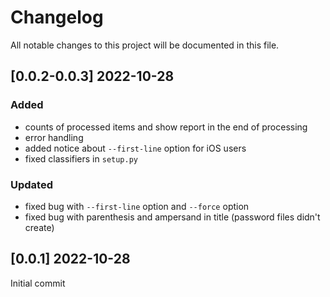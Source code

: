 # Changelog

All notable changes to this project will be documented in this file.

## [0.0.2-0.0.3] 2022-10-28

### Added

- counts of processed items and show report in the end of processing
- error handling
- added notice about `--first-line` option for iOS users
- fixed classifiers in `setup.py`

### Updated

- fixed bug with `--first-line` option and `--force` option
- fixed bug with parenthesis and ampersand in title (password files didn't create)

## [0.0.1] 2022-10-28

Initial commit
